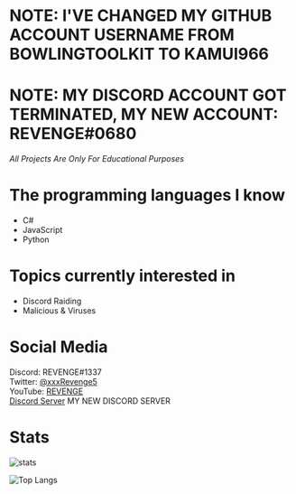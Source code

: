 # NOTE: I'VE CHANGED MY GITHUB ACCOUNT USERNAME FROM BOWLINGTOOLKIT TO KAMUI966


# NOTE: MY DISCORD ACCOUNT GOT TERMINATED, MY NEW ACCOUNT: REVENGE#0680
*All Projects Are Only For Educational Purposes*

# The programming languages I know
- C#
- JavaScript
- Python

# Topics currently interested in
- Discord Raiding
- Malicious & Viruses

# Social Media
Discord: REVENGE#1337
<br>
Twitter: [@xxxRevenge5](https://twitter.com/xxxRevenge5)
<br>
YouTube: [REVENGE](https://www.youtube.com/channel/UCPwO0Ho4BbnFp2tPNP2uW_g)
<br>
[Discord Server](https://discord.gg/Q3VgNa7) MY NEW DISCORD SERVER

# Stats
![stats](https://github-readme-stats.vercel.app/api?username=KAMUI966&show_icons=true&theme=radical) 

![Top Langs](https://github-readme-stats.vercel.app/api/top-langs/?username=KAMUI966&theme=radical)
